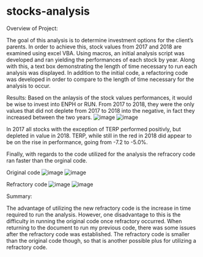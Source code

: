 # stocks-analysis

Overview of Project:

The goal of this analysis is to determine investment options for the client’s parents. In order to achieve this, stock values from 2017 and 2018 are examined using excel VBA. Using macros, an initial analysis script was developed and ran yielding the performances of each stock by year. Along with this, a text box demonstrating the length of time necessary to run each analysis was displayed. In addition to the initial code, a refactoring code was developed in order to compare to the length of time necessary for the analysis to occur. 

Results:
Based on the anlaysis of the stock values performances, it would be wise to invest into ENPH or RUN. From 2017 to 2018, they were the only values that did not deplete from 2017 to 2018 into the negative, in fact they increased between the two years.
  ![image](https://user-images.githubusercontent.com/103790879/165561671-750dc13e-8116-4461-9af5-2df925c285a9.png)
![image](https://user-images.githubusercontent.com/103790879/165561706-6990521b-bc3e-453e-beb4-04dda62ac20a.png)

In 2017 all stocks with the exception of TERP performed positivly, but depleted in value in 2018. TERP, while still in the red in 2018 did appear to be on the rise in performance, going from -7.2 to -5.0%. 

Finally, with regards to the code utilized for the analysis the refracory code ran faster than the orginal code. 

Original code
  ![image](https://user-images.githubusercontent.com/103790879/165561779-37f7153c-7092-48e5-b67f-c02510e9719f.png)
![image](https://user-images.githubusercontent.com/103790879/165563384-26df14b6-d11f-489a-9504-cd380ea8dc21.png)

Refractory code
  ![image](https://user-images.githubusercontent.com/103790879/165563430-fd842e47-9d55-4dbc-bf68-0eb778a8cab3.png)
![image](https://user-images.githubusercontent.com/103790879/165563477-df58aa25-1fc5-4103-b3a6-04d13bbfc9f1.png)

Summary:

The advantage of utilizing the new refractory code is the increase in time required to run the analysis. However, one disadvantage to this is the difficulty in running the original code once refractory occurred. When returning to the document to run my previous code, there was some issues after the refractory code was established. The refractory code is smaller than the original code though, so that is another possible plus for utilizing a refractory code. 
